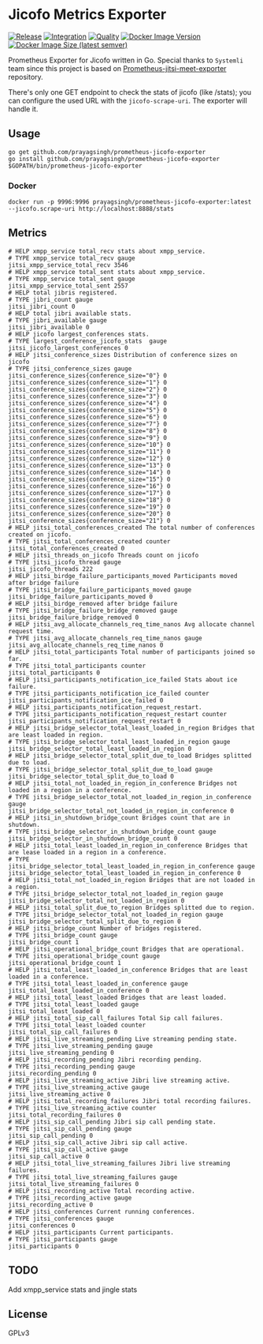 # Jicofo Metrics Exporter

[![Release](https://img.shields.io/github/v/release/prayagsingh/prometheus-jicofo-exporter?color=dark-green)](https://github.com/prayagsingh/prometheus-jicofo-exporter/releases/)
[![Integration](https://github.com/prayagsingh/prometheus-jicofo-exporter/workflows/Integration/badge.svg?branch=main)](https://github.com/prayagsingh/prometheus-jicofo-exporter/workflows/Integration/badge.svg?branch=main) [![Quality](https://github.com/prayagsingh/prometheus-jicofo-exporter/workflows/Quality/badge.svg?branch=main)](https://github.com/prayagsingh/prometheus-jicofo-exporter/workflows/Quality/badge.svg?branch=main) [![Docker Image Version](https://img.shields.io/docker/v/prayagsingh/prometheus-jicofo-exporter/latest)](https://hub.docker.com/r/prayagsingh/prometheus-jicofo-exporter) [![Docker Image Size (latest semver)](https://img.shields.io/docker/image-size/prayagsingh/prometheus-jicofo-exporter)](https://hub.docker.com/r/prayagsingh/prometheus-jicofo-exporter)

Prometheus Exporter for Jicofo written in Go. Special thanks to `Systemli` team since this project is based on [Prometheus-jitsi-meet-exporter](https://github.com/systemli/prometheus-jitsi-meet-exporter) repository.

There's only one GET endpoint to check the stats of jicofo (like /stats); you can configure the used URL with the `jicofo-scrape-uri`.
The exporter will handle it.

## Usage

```
go get github.com/prayagsingh/prometheus-jicofo-exporter
go install github.com/prayagsingh/prometheus-jicofo-exporter
$GOPATH/bin/prometheus-jicofo-exporter
```

### Docker

```
docker run -p 9996:9996 prayagsingh/prometheus-jicofo-exporter:latest --jicofo.scrape-uri http://localhost:8888/stats
```

## Metrics

```
# HELP xmpp_service total_recv stats about xmpp_service.
# TYPE xmpp_service total_recv gauge
jitsi_xmpp_service_total_recv 3546
# HELP xmpp_service total_sent stats about xmpp_service.
# TYPE xmpp_service total_sent gauge
jitsi_xmpp_service_total_sent 2557
# HELP total jibris registered.
# TYPE jibri_count gauge
jitsi_jibri_count 0
# HELP total jibri available stats.
# TYPE jibri_available gauge
jitsi_jibri_available 0
# HELP jicofo largest_conferences stats.
# TYPE largest_conference_jicofo_stats  gauge
jitsi_jicofo_largest_conferences 0
# HELP jitsi_conference_sizes Distribution of conference sizes on jicofo
# TYPE jitsi_conference_sizes gauge
jitsi_conference_sizes{conference_size="0"} 0
jitsi_conference_sizes{conference_size="1"} 0
jitsi_conference_sizes{conference_size="2"} 0
jitsi_conference_sizes{conference_size="3"} 0
jitsi_conference_sizes{conference_size="4"} 0
jitsi_conference_sizes{conference_size="5"} 0
jitsi_conference_sizes{conference_size="6"} 0
jitsi_conference_sizes{conference_size="7"} 0
jitsi_conference_sizes{conference_size="8"} 0
jitsi_conference_sizes{conference_size="9"} 0
jitsi_conference_sizes{conference_size="10"} 0
jitsi_conference_sizes{conference_size="11"} 0
jitsi_conference_sizes{conference_size="12"} 0
jitsi_conference_sizes{conference_size="13"} 0
jitsi_conference_sizes{conference_size="14"} 0
jitsi_conference_sizes{conference_size="15"} 0
jitsi_conference_sizes{conference_size="16"} 0
jitsi_conference_sizes{conference_size="17"} 0
jitsi_conference_sizes{conference_size="18"} 0
jitsi_conference_sizes{conference_size="19"} 0
jitsi_conference_sizes{conference_size="20"} 0
jitsi_conference_sizes{conference_size="21"} 0
# HELP jitsi_total_conferences_created The total number of conferences created on jicofo.
# TYPE jitsi_total_conferences_created counter
jitsi_total_conferences_created 0
# HELP jitsi_threads_on_jicofo Threads count on jicofo
# TYPE jitsi_jicofo_thread gauge
jitsi_jicofo_threads 222
# HELP jitsi_birdge_failure_participants_moved Participants moved after bridge failure
# TYPE jitsi_bridge_failure_participants_moved gauge
jitsi_bridge_failure_participants_moved 0
# HELP jitsi_birdge_removed after bridge failure
# TYPE jitsi_bridge_failure_bridge_removed gauge
jitsi_bridge_failure_bridge_removed 0
# HELP jitsi_avg_allocate_channels_req_time_nanos Avg allocate channel request time.
# TYPE jitsi_avg_allocate_channels_req_time_nanos gauge
jitsi_avg_allocate_channels_req_time_nanos 0
# HELP jitsi_total_participants Total number of participants joined so far.
# TYPE jitsi_total_participants counter
jitsi_total_participants 0
# HELP jitsi_participants_notification_ice_failed Stats about ice failure.
# TYPE jitsi_participants_notification_ice_failed counter
jitsi_participants_notification_ice_failed 0
# HELP jitsi_participants_notification_request_restart.
# TYPE jitsi_participants_notification_request_restart counter
jitsi_participants_notification_request_restart 0
# HELP jitsi_bridge_selector_total_least_loaded_in_region Bridges that are least loaded in region.
# TYPE jitsi_bridge_selector_total_least_loaded_in_region gauge
jitsi_bridge_selector_total_least_loaded_in_region 0
# HELP jitsi_bridge_selector_total_split_due_to_load Bridges splitted due to load.
# TYPE jitsi_bridge_selector_total_split_due_to_load gauge
jitsi_bridge_selector_total_split_due_to_load 0
# HELP jitsi_total_not_loaded_in_region_in_conference Bridges not loaded in a region in a conference.
# TYPE jitsi_bridge_selector_total_not_loaded_in_region_in_conference gauge
jitsi_bridge_selector_total_not_loaded_in_region_in_conference 0
# HELP jitsi_in_shutdown_bridge_count Bridges count that are in shutdown.
# TYPE jitsi_bridge_selector_in_shutdown_bridge_count gauge
jitsi_bridge_selector_in_shutdown_bridge_count 0
# HELP jitsi_total_least_loaded_in_region_in_conference Bridges that are lease loaded in a region in a conference.
# TYPE jitsi_bridge_selector_total_least_loaded_in_region_in_conference gauge
jitsi_bridge_selector_total_least_loaded_in_region_in_conference 0
# HELP jitsi_total_not_loaded_in_region Bridges that are not loaded in a region.
# TYPE jitsi_bridge_selector_total_not_loaded_in_region gauge
jitsi_bridge_selector_total_not_loaded_in_region 0
# HELP jitsi_total_split_due_to_region Bridges splitted due to region.
# TYPE jitsi_bridge_selector_total_not_loaded_in_region gauge
jitsi_bridge_selector_total_split_due_to_region 0
# HELP jitsi_bridge_count Number of bridges registered.
# TYPE jitsi_bridge_count gauge
jitsi_bridge_count 1
# HELP jitsi_operational_bridge_count Bridges that are operational.
# TYPE jitsi_operational_bridge_count gauge
jitsi_operational_bridge_count 1
# HELP jitsi_total_least_loaded_in_conference Bridges that are least loaded in a conference.
# TYPE jitsi_total_least_loaded_in_conference gauge
jitsi_total_least_loaded_in_conference 0
# HELP jitsi_total_least_loaded Bridges that are least loaded.
# TYPE jitsi_total_least_loaded gauge
jitsi_total_least_loaded 0
# HELP jitsi_total_sip_call_failures Total Sip call failures.
# TYPE jitsi_total_least_loaded counter
jitsi_total_sip_call_failures 0
# HELP jitsi_live_streaming_pending Live streaming pending state.
# TYPE jitsi_live_streaming_pending gauge
jitsi_live_streaming_pending 0
# HELP jitsi_recording_pending Jibri recording pending.
# TYPE jitsi_recording_pending gauge
jitsi_recording_pending 0
# HELP jitsi_live_streaming_active Jibri live streaming active.
# TYPE jitsi_live_streaming_active gauge
jitsi_live_streaming_active 0
# HELP jitsi_total_recording_failures Jibri total recording failures.
# TYPE jitsi_live_streaming_active counter
jitsi_total_recording_failures 0
# HELP jitsi_sip_call_pending Jibri sip call pending state.
# TYPE jitsi_sip_call_pending gauge
jitsi_sip_call_pending 0
# HELP jitsi_sip_call_active Jibri sip call active.
# TYPE jitsi_sip_call_active gauge
jitsi_sip_call_active 0
# HELP jitsi_total_live_streaming_failures Jibri live streaming failures.
# TYPE jitsi_total_live_streaming_failures gauge
jitsi_total_live_streaming_failures 0
# HELP jitsi_recording_active Total recording active.
# TYPE jitsi_recording_active gauge
jitsi_recording_active 0
# HELP jitsi_conferences Current running conferences.
# TYPE jitsi_conferences gauge
jitsi_conferences 0
# HELP jitsi_participants Current participants.
# TYPE jitsi_participants gauge
jitsi_participants 0
```

## TODO

Add xmpp_service stats and jingle stats

## License

GPLv3
